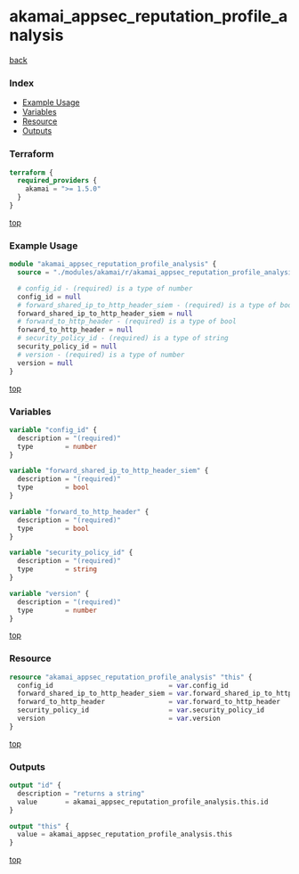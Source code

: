 # akamai_appsec_reputation_profile_analysis

[back](../akamai.md)

### Index

- [Example Usage](#example-usage)
- [Variables](#variables)
- [Resource](#resource)
- [Outputs](#outputs)

### Terraform

```terraform
terraform {
  required_providers {
    akamai = ">= 1.5.0"
  }
}
```

[top](#index)

### Example Usage

```terraform
module "akamai_appsec_reputation_profile_analysis" {
  source = "./modules/akamai/r/akamai_appsec_reputation_profile_analysis"

  # config_id - (required) is a type of number
  config_id = null
  # forward_shared_ip_to_http_header_siem - (required) is a type of bool
  forward_shared_ip_to_http_header_siem = null
  # forward_to_http_header - (required) is a type of bool
  forward_to_http_header = null
  # security_policy_id - (required) is a type of string
  security_policy_id = null
  # version - (required) is a type of number
  version = null
}
```

[top](#index)

### Variables

```terraform
variable "config_id" {
  description = "(required)"
  type        = number
}

variable "forward_shared_ip_to_http_header_siem" {
  description = "(required)"
  type        = bool
}

variable "forward_to_http_header" {
  description = "(required)"
  type        = bool
}

variable "security_policy_id" {
  description = "(required)"
  type        = string
}

variable "version" {
  description = "(required)"
  type        = number
}
```

[top](#index)

### Resource

```terraform
resource "akamai_appsec_reputation_profile_analysis" "this" {
  config_id                             = var.config_id
  forward_shared_ip_to_http_header_siem = var.forward_shared_ip_to_http_header_siem
  forward_to_http_header                = var.forward_to_http_header
  security_policy_id                    = var.security_policy_id
  version                               = var.version
}
```

[top](#index)

### Outputs

```terraform
output "id" {
  description = "returns a string"
  value       = akamai_appsec_reputation_profile_analysis.this.id
}

output "this" {
  value = akamai_appsec_reputation_profile_analysis.this
}
```

[top](#index)
